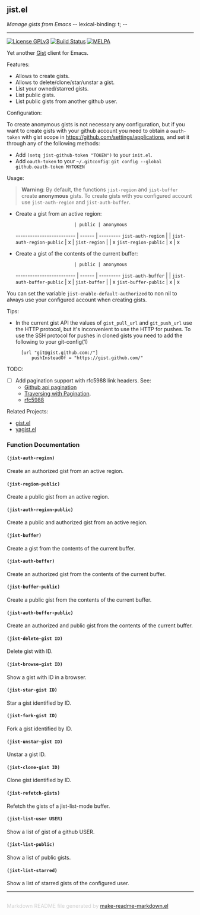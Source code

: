 ## jist.el
*Manage gists from Emacs      -*- lexical-binding: t; -*-*

---
[![License GPLv3](https://img.shields.io/badge/license-GPL_v3-green.svg)](http://www.gnu.org/licenses/gpl-3.0.html)
[![Build Status](https://travis-ci.org/emacs-pe/jist.el.svg?branch=master)](https://travis-ci.org/emacs-pe/jist.el)
[![MELPA](http://melpa.org/packages/jist-badge.svg)](http://melpa.org/#/jist)

Yet another [Gist][] client for Emacs.

Features:

+ Allows to create gists.
+ Allows to delete/clone/star/unstar a gist.
+ List your owned/starred gists.
+ List public gists.
+ List public gists from another github user.

Configuration:

To create anonymous gists is not necessary any configuration, but if you want
to create gists with your github account you need to obtain a `oauth-token`
with gist scope in https://github.com/settings/applications, and set it
through any of the following methods:

+ Add `(setq jist-github-token "TOKEN")` to your `init.el`.
+ Add `oauth-token` to your `~/.gitconfig`: `git config --global github.oauth-token MYTOKEN`

Usage:

> **Warning**: By default, the functions `jist-region` and `jist-buffer`
> create **anonymous** gists. To create gists with you configured account use
> `jist-auth-region` and `jist-auth-buffer`.

+ Create a gist from an active region:

                            | public | anonymous
  ------------------------- | ------ | ---------
  `jist-auth-region`        |        |
  `jist-auth-region-public` | x      |
  `jist-region`             |        | x
  `jist-region-public`      | x      | x

+ Create a gist of the contents of the current buffer:

                            | public | anonymous
  ------------------------- | ------ | ---------
  `jist-auth-buffer`        |        |
  `jist-auth-buffer-public` | x      |
  `jist-buffer`             |        | x
  `jist-buffer-public`      | x      | x

You can set the variable `jist-enable-default-authorized` to non nil to
always use your configured account when creating gists.

Tips:

+ In the current gist API the values of `gist_pull_url` and
  `git_push_url` use the HTTP protocol, but it's inconvenient to
  use the HTTP for pushes. To use the SSH protocol for pushes in
  cloned gists you need to add the following to your git-config(1)

        [url "git@gist.github.com:/"]
            pushInsteadOf = "https://gist.github.com/"

TODO:

+ [ ] Add pagination support with rfc5988 link headers. See:
  - [Github api pagination](https://developer.github.com/v3/#pagination)
  - [Traversing with Pagination](https://developer.github.com/guides/traversing-with-pagination/).
  - [rfc5988](https://www.rfc-editor.org/rfc/rfc5988.txt)

Related Projects:

+ [gist.el](https://github.com/defunkt/gist.el)
+ [yagist.el](https://github.com/mhayashi1120/yagist.el)

[Gist]: https://gist.github.com/

### Function Documentation


#### `(jist-auth-region)`

Create an authorized gist from an active region.

#### `(jist-region-public)`

Create a public gist from an active region.

#### `(jist-auth-region-public)`

Create a public and authorized gist from an active region.

#### `(jist-buffer)`

Create a gist from the contents of the current buffer.

#### `(jist-auth-buffer)`

Create an authorized gist from the contents of the current buffer.

#### `(jist-buffer-public)`

Create a public gist from the contents of the current buffer.

#### `(jist-auth-buffer-public)`

Create an authorized and public gist from the contents of the current buffer.

#### `(jist-delete-gist ID)`

Delete gist with ID.

#### `(jist-browse-gist ID)`

Show a gist with ID in a browser.

#### `(jist-star-gist ID)`

Star a gist identified by ID.

#### `(jist-fork-gist ID)`

Fork a gist identified by ID.

#### `(jist-unstar-gist ID)`

Unstar a gist ID.

#### `(jist-clone-gist ID)`

Clone gist identified by ID.

#### `(jist-refetch-gists)`

Refetch the gists of a jist-list-mode buffer.

#### `(jist-list-user USER)`

Show a list of gist of a github USER.

#### `(jist-list-public)`

Show a list of public gists.

#### `(jist-list-starred)`

Show a list of starred gists of the configured user.

-----
<div style="padding-top:15px;color: #d0d0d0;">
Markdown README file generated by
<a href="https://github.com/mgalgs/make-readme-markdown">make-readme-markdown.el</a>
</div>
